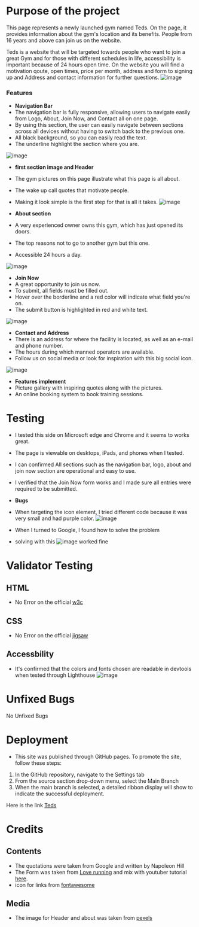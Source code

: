 # Purpose of the project

This page represents a newly launched gym named Teds.
On the page, it provides information about the gym's location and its benefits.
People from 16 years and above can join us on the website. 


Teds is a website that will be targeted towards people who want to join a great Gym and for those with different schedules in life, accessibility is important because of 24 hours open time.
On the website you will find a motivation qoute, open times, price per month, address and form to signing up and Address and contact information for further questions.
![image](https://user-images.githubusercontent.com/90210402/136708302-eda62b92-ed64-4392-a2b4-ce46e4d52277.png)


### Features
- __Navigation Bar__
-   The navigation bar is fully responsive, allowing users to navigate easily from Logo, About, Join Now, and Contact all on one page.
- By using this section, the user can easily navigate between sections across all devices without having to switch back to the previous one.
- All black background, so you can easily read the text.
- The underline highlight the section where you are.

![image](https://user-images.githubusercontent.com/90210402/136708395-a7ee8787-14ed-4d2a-880e-2fc97aceafb4.png)

- __first section image and Header__
- The gym pictures on this page illustrate what this page is all about.
- The wake up call quotes that motivate people.
- Making it look simple is the first step for that is all it takes. 
 ![image](https://user-images.githubusercontent.com/90210402/136828430-2b253e24-525d-4c31-9b7b-c81d3ce46923.png)

- __About section__
- A very experienced owner owns this gym, which has just opened its doors.
- The top reasons not to go to another gym but this one.
- Accessible 24 hours a day.
  
![image](https://user-images.githubusercontent.com/90210402/136829283-24a4bcbd-77c3-4450-b471-d70a758781b3.png)

- __Join Now__
- A great opportunity to join us now.
- To submit, all fields must be filled out.
- Hover over the borderline and a red color will indicate what field you're on.
- The submit button is highlighted in red and white text.

![image](https://user-images.githubusercontent.com/90210402/136830780-89b70c43-83f7-4d91-9f46-cfc539e22f16.png)


- __Contact and Address__
- There is an address for where the facility is located, as well as an e-mail and phone number.
- The hours during which manned operators are available.
- Follow us on social media or look for inspiration with this big social icon.

![image](https://user-images.githubusercontent.com/90210402/136832341-6e885978-89d3-4081-a22e-6cf3e04d2bde.png)

- __Features implement__
- Picture gallery with inspiring quotes along with the pictures.
- An online booking system to book training sessions.


# Testing

- I tested this side on Microsoft edge and Chrome and it seems to works great.
- The page is viewable on desktops, iPads, and phones when I tested.
- I can confirmed All sections such as the navigation bar, logo, about and join now section are operational and easy to use.
- I verified that the Join Now form works and I made sure all entries were required to be submitted.

- __Bugs__
- When targeting the icon element, I tried different code because it was very small and had purple color.
![image](https://user-images.githubusercontent.com/90210402/136836625-ccb4a433-b460-44a9-89c6-671f9f7bfa82.png)

- When I turned to Google, I found how to solve the problem
- solving with this ![image](https://user-images.githubusercontent.com/90210402/136836749-74a501b5-3c26-407d-a089-bf8c465ed0ba.png) worked fine

# Validator Testing 
## HTML
- No Error on the official [w3c](https://validator.w3.org/nu/?doc=https%3A%2F%2Fblandaren123.github.io%2FTeds-gym%2F)
## CSS
- No Error on the official [jigsaw](https://jigsaw.w3.org/css-validator/validator?uri=https%3A%2F%2Fblandaren123.github.io%2FTeds-gym%2F&profile=css3svg&usermedium=all&warning=1&vextwarning=&lang=sv)
## Accessbility
- It's confirmed that the colors and fonts chosen are readable in devtools when tested through Lighthouse
![image](https://user-images.githubusercontent.com/90210402/136838831-158f7fbe-4258-4332-9afa-8090c6a7bc11.png)

# Unfixed Bugs
No Unfixed Bugs

# Deployment
- This site was published through GitHub pages. To promote the site, follow these steps:
1. In the GitHub repository, navigate to the Settings tab
2. From the source section drop-down menu, select the Main Branch
3. When the main branch is selected, a detailed ribbon display will show to indicate the successful deployment.

Here is the link [Teds](https://blandaren123.github.io/Teds-gym/)

# Credits
## Contents
- The quotations were taken from Google and written by Napoleon Hill
- The Form was taken from [Love running](https://github.com/Code-Institute-Org/love-running-2.0) and mix with youtuber tutorial [here](https://www.youtube.com/watch?v=UEZ60e4MsgA&t=643s).
- icon for links from [fontawesome](https://fontawesome.com/)

## Media
- The image for Header and about was taken from [pexels](https://www.pexels.com/sv-se/)


